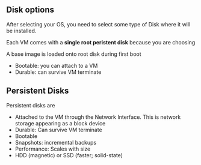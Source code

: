 ## Disk options

After selecting your OS, you need to select some type of Disk where it will be installed.

Each VM comes with a **single root peristent disk** because you are choosing 

A base image is loaded onto root disk during first boot
  - Bootable: you can attach to a VM
  - Durable: can survive VM terminate

## Persistent Disks

Persistent disks are 
- Attached to the VM through the Network Interface. This is network storage appearing as a block device
- Durable: Can survive VM terminate
- Bootable
- Snapshots: incremental backups
- Performance: Scales with size
- HDD (magnetic) or SSD (faster; solid-state) 
